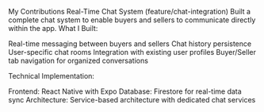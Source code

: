 My Contributions
Real-Time Chat System (feature/chat-integration)
Built a complete chat system to enable buyers and sellers to communicate directly within the app.
What I Built:

Real-time messaging between buyers and sellers
Chat history persistence
User-specific chat rooms
Integration with existing user profiles
Buyer/Seller tab navigation for organized conversations

Technical Implementation:

Frontend: React Native with Expo
Database: Firestore for real-time data sync
Architecture: Service-based architecture with dedicated chat services
